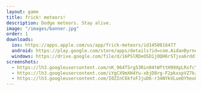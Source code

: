 ```yaml
---
layout: game
title: frick! meteors!
description: Dodge meteors. Stay alive.
image: "/images/banner.jpg"
order: 1
downloads:
  ios: https://apps.apple.com/us/app/frick-meteors/id1450816477
  android: https://play.google.com/store/apps/details?id=com.AidanByrnes.frickmeteors&hl=en_US
  windows: https://drive.google.com/file/d/16PSlRDeOSD1jOQH6rSTjxa6rdd1aUARR/view?usp=sharing
screenshots:
  - https://lh3.googleusercontent.com/nK_964TSrg53Rin04tWfttH99XpLRsfcYZhSaToshxH3hCjrNhmykGkcfgOOUZuHAQ=w720-h310-rw
  - https://lh3.googleusercontent.com/iYgCX9mXH4Yu-xbjD8rg-F2pkxxpVZ7kzIMddO-hjChplTyEpjlD0BlWKfk0YZqvuQ=w720-h310-rw
  - https://lh3.googleusercontent.com/I0ZInC6kfoFJjuD6-r34NYkVLueDYheu0L04MnZs7fgdMUnCt1ETFiIfMguaWb_sFSg=w720-h310-rw
---
```

